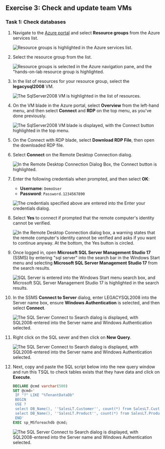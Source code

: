 ## Exercise 3: Check and update team VMs

### Task 1: Check databases 

1. Navigate to the [Azure portal](https://portal.azure.com) and select **Resource groups** from the Azure services list.

   ![Resource groups is highlighted in the Azure services list.](media/1.1.png "Azure services")

1. Select the resource group from the list.

   ![Resource groups is selected in the Azure navigation pane, and the "hands-on-lab resource group is highlighted.](./media/1.2.png "Resource groups list")

1. In the list of resources for your resource group, select the **legacysql2008** VM.

   ![The SqlServer2008 VM is highlighted in the list of resources.](media/1.3.png "Resource list")

1. On the VM blade in the Azure portal, select **Overview** from the left-hand menu, and then select **Connect** and **RDP** on the top menu, as you've done previously.

   ![The SqlServer2008 VM blade is displayed, with the Connect button highlighted in the top menu.](./media/1.4.png "Connect to SqlServer2008 VM")

1. On the Connect with RDP blade, select **Download RDP File**, then open the downloaded RDP file.

1. Select **Connect** on the Remote Desktop Connection dialog.

   ![In the Remote Desktop Connection Dialog Box, the Connect button is highlighted.](./media/1.5.png "Remote Desktop Connection dialog")

1. Enter the following credentials when prompted, and then select **OK**:

   - **Username**: `DemoUser`
   - **Password**: `Password.1234567890`

   ![The credentials specified above are entered into the Enter your credentials dialog.](media/1.6.png "Enter your credentials")

1. Select **Yes** to connect if prompted that the remote computer's identity cannot be verified.

   ![In the Remote Desktop Connection dialog box, a warning states that the remote computer's identity cannot be verified and asks if you want to continue anyway. At the bottom, the Yes button is circled.](./media/1.7.png "Remote Desktop Connection dialog")
   
1. Once logged in, open **Microsoft SQL Server Management Studio 17** (SSMS) by entering "sql server" into the search bar in the Windows Start menu and selecting **Microsoft SQL Server Management Studio 17** from the search results.

   ![SQL Server is entered into the Windows Start menu search box, and Microsoft SQL Server Management Studio 17 is highlighted in the search results.](media/1.8.png "Windows start menu search")

1. In the SSMS **Connect to Server** dialog, enter LEGACYSQL2008 into the Server name box, ensure **Windows Authentication** is selected, and then select **Connect**.
  
    ![The SQL Server Connect to Search dialog is displayed, with SQL2008-entered into the Server name and Windows Authentication selected.](media/1.9.png "Connect to Server")
    
1. Right click on the SQL sever and then click on **New Query**.

    ![The SQL Server Connect to Search dialog is displayed, with SQL2008-entered into the Server name and Windows Authentication selected.](media/1.31.png "Connect to Server")

1. Next, copy and paste the SQL script below into the new query window and run this TSQL to check tables exists that they have data and click on **Execute**.

    ```sql
   DECLARE @cmd varchar(500) 
   SET @cmd='
	 IF "?" LIKE "%TenantDataDb"
	 BEGIN
	 USE ?
	 select DB_Name(), ''SalesLT.Customer'', count(*) from SalesLT.Customer;
	 select DB_Name(), ''SalesLT.Product'', count(*) from SalesLT.Product;
	 END' 
   EXEC sp_MSforeachdb @cmd;
    ```
   ![The SQL Server Connect to Search dialog is displayed, with SQL2008-entered into the Server name and Windows Authentication selected.](media/1.33.png "Connect to Server")
